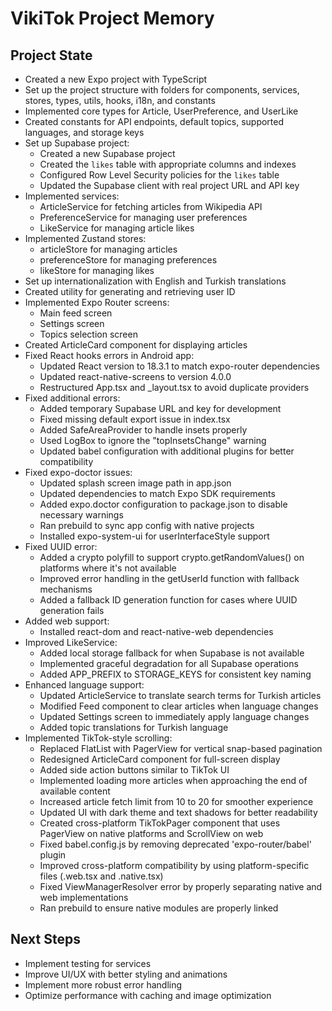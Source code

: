 # VikiTok Project Memory

## Project State
- Created a new Expo project with TypeScript
- Set up the project structure with folders for components, services, stores, types, utils, hooks, i18n, and constants
- Implemented core types for Article, UserPreference, and UserLike
- Created constants for API endpoints, default topics, supported languages, and storage keys
- Set up Supabase project:
  - Created a new Supabase project
  - Created the `likes` table with appropriate columns and indexes
  - Configured Row Level Security policies for the `likes` table
  - Updated the Supabase client with real project URL and API key
- Implemented services:
  - ArticleService for fetching articles from Wikipedia API
  - PreferenceService for managing user preferences
  - LikeService for managing article likes
- Implemented Zustand stores:
  - articleStore for managing articles
  - preferenceStore for managing preferences
  - likeStore for managing likes
- Set up internationalization with English and Turkish translations
- Created utility for generating and retrieving user ID
- Implemented Expo Router screens:
  - Main feed screen
  - Settings screen
  - Topics selection screen
- Created ArticleCard component for displaying articles
- Fixed React hooks errors in Android app:
  - Updated React version to 18.3.1 to match expo-router dependencies
  - Updated react-native-screens to version 4.0.0
  - Restructured App.tsx and _layout.tsx to avoid duplicate providers
- Fixed additional errors:
  - Added temporary Supabase URL and key for development
  - Fixed missing default export issue in index.tsx
  - Added SafeAreaProvider to handle insets properly
  - Used LogBox to ignore the "topInsetsChange" warning
  - Updated babel configuration with additional plugins for better compatibility
- Fixed expo-doctor issues:
  - Updated splash screen image path in app.json
  - Updated dependencies to match Expo SDK requirements
  - Added expo.doctor configuration to package.json to disable necessary warnings
  - Ran prebuild to sync app config with native projects
  - Installed expo-system-ui for userInterfaceStyle support
- Fixed UUID error:
  - Added a crypto polyfill to support crypto.getRandomValues() on platforms where it's not available
  - Improved error handling in the getUserId function with fallback mechanisms
  - Added a fallback ID generation function for cases where UUID generation fails
- Added web support:
  - Installed react-dom and react-native-web dependencies
- Improved LikeService:
  - Added local storage fallback for when Supabase is not available
  - Implemented graceful degradation for all Supabase operations
  - Added APP_PREFIX to STORAGE_KEYS for consistent key naming
- Enhanced language support:
  - Updated ArticleService to translate search terms for Turkish articles
  - Modified Feed component to clear articles when language changes
  - Updated Settings screen to immediately apply language changes
  - Added topic translations for Turkish language
- Implemented TikTok-style scrolling:
  - Replaced FlatList with PagerView for vertical snap-based pagination
  - Redesigned ArticleCard component for full-screen display
  - Added side action buttons similar to TikTok UI
  - Implemented loading more articles when approaching the end of available content
  - Increased article fetch limit from 10 to 20 for smoother experience
  - Updated UI with dark theme and text shadows for better readability
  - Created cross-platform TikTokPager component that uses PagerView on native platforms and ScrollView on web
  - Fixed babel.config.js by removing deprecated 'expo-router/babel' plugin
  - Improved cross-platform compatibility by using platform-specific files (.web.tsx and .native.tsx)
  - Fixed ViewManagerResolver error by properly separating native and web implementations
  - Ran prebuild to ensure native modules are properly linked

## Next Steps
- Implement testing for services
- Improve UI/UX with better styling and animations
- Implement more robust error handling
- Optimize performance with caching and image optimization
